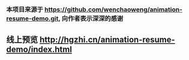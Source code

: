 ### 本项目来源于  https://github.com/wenchaoweng/animation-resume-demo.git,  向作者表示深深的感谢
## 线上预览  http://hgzhi.cn/animation-resume-demo/index.html



